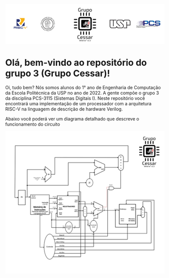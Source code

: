 ![GrupoCessar](GrupoCessar.png)

# Olá, bem-vindo ao repositório do grupo 3 (Grupo Cessar)!

Oi, tudo bem? Nós somos alunos do 1° ano de Engenharia de Computação da Escola Politécnica da USP no ano de 2022. A gente compõe o grupo 3 da disciplina PCS-3115 (Sistemas Digitais I).
Neste repositório você encontrará uma implementação de um processador com a arquitetura RISC-V na linguagem de descrição de hardware Verilog.

Abaixo você poderá ver um diagrama detalhado que descreve o funcionamento do circuito

![Circuito](Circuito.jpg)
